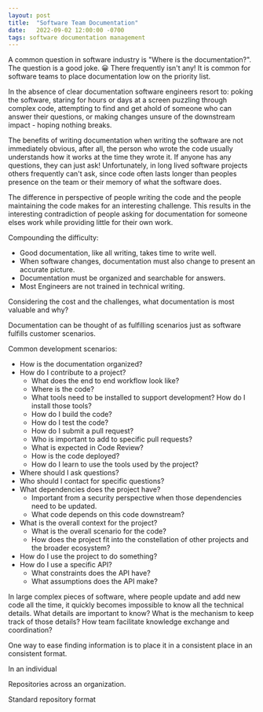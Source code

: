 ```yaml
---
layout: post
title:  "Software Team Documentation"
date:   2022-09-02 12:00:00 -0700
tags: software documentation management
---
```


A common question in software industry is "Where is the documentation?". The question is a good joke. 😀 There frequently isn't any! It is common for software teams to place documentation low on the priority list.

In the absence of clear documentation software engineers resort to: poking the software, staring for hours or days at a screen puzzling through complex code, attempting to find and get ahold of someone who can answer their questions, or making changes unsure of the downstream impact - hoping nothing breaks.

The benefits of writing documentation when writing the software are not immediately obvious, after all, the person who wrote the code usually understands how it works at the time they wrote it. If anyone has any questions, they can just ask! Unfortunately, in long lived software projects others frequently can't ask, since code often lasts longer than peoples presence on the team or their memory of what the software does.

The difference in perspective of people writing the code and the people maintaining the code makes for an interesting challenge. This results in the interesting contradiction of people asking for documentation for someone elses work while providing little for their own work.

Compounding the difficulty:

- Good documentation, like all writing, takes time to write well.
- When software changes, documentation must also change to present an accurate picture.
- Documentation must be organized and searchable for answers.
- Most Engineers are not trained in technical writing.

Considering the cost and the challenges, what documentation is most valuable and why?


Documentation can be thought of as fulfilling scenarios just as software fulfills customer scenarios.

Common development scenarios:

- How is the documentation organized?
- How do I contribute to a project?
    - What does the end to end workflow look like?
    - Where is the code?
    - What tools need to be installed to support development? How do I install those tools?
    - How do I build the code?
    - How do I test the code?
    - How do I submit a pull request?
    - Who is important to add to specific pull requests?
    - What is expected in Code Review?
    - How is the code deployed?
    - How do I learn to use the tools used by the project?
- Where should I ask questions?
- Who should I contact for specific questions?
- What dependencies does the project have?
    - Important from a security perspective when those dependencies need to be updated.
    - What code depends on this code downstream?
- What is the overall context for the project?
    - What is the overall scenario for the code?
    - How does the project fit into the constellation of other projects and the broader ecosystem?
- How do I use the project to do something?
- How do I use a specific API?
    - What constraints does the API have?
    - What assumptions does the API make?


In large complex pieces of software, where people update and add new code all the time, it quickly becomes impossible to know all the technical details. What details are important to know? What is the mechanism to keep track of those details? How team facilitate knowledge exchange and coordination?

One way to ease finding information is to place it in a consistent place in an consistent format.

In an individual 

Repositories across an organization.

Standard repository format